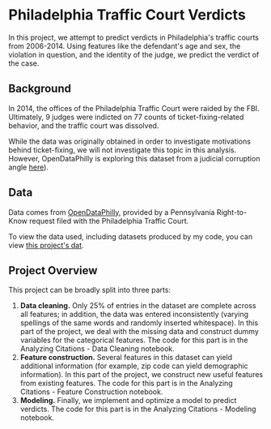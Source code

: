 # Philadelphia Traffic Court Verdicts

In this project, we attempt to predict verdicts in Philadelphia's traffic courts from 2006-2014. Using features like the defendant's age and sex, the violation in question, and the identity of the judge, we predict the verdict of the case.

## Background

In 2014, the offices of the Philadelphia Traffic Court were raided by the FBI. Ultimately, 9 judges were indicted on 77 counts of ticket-fixing-related behavior, and the traffic court was dissolved.

While the data was originally obtained in order to investigate motivations behind ticket-fixing, we will not investigate this topic in this analysis. However, OpenDataPhilly is exploring this dataset from a judicial corruption angle [here](https://github.com/fulldecent/philadelphia-traffic-court-rtk)).

## Data

Data comes from [OpenDataPhilly](https://www.google.com/search?q=opendataphilly&oq=opendataphilly&aqs=chrome..69i57j69i61j69i60j69i61.1653j0j7&sourceid=chrome&ie=UTF-8), provided by a Pennsylvania Right-to-Know request filed with the Philadelphia Traffic Court.

To view the data used, including datasets produced by my code, you can view [this project's dat](dat://4228ae079e52af1bb7a226410df0f923557c2a89221bc3c41795c2ade7ce4f8f).


## Project Overview

This project can be broadly split into three parts:  
1. **Data cleaning.** Only 25% of entries in the dataset are complete across all features; in addition, the data was entered inconsistently (varying spellings of the same words and randomly inserted whitespace). In this part of the project, we deal with the missing data and construct dummy variables for the categorical features. The code for this part is in the Analyzing Citations - Data Cleaning notebook.
2. **Feature construction.** Several features in this dataset can yield additional information (for example, zip code can yield demographic information). In this part of the project, we construct new useful features from existing features. The code for this part is in the Analyzing Citations - Feature Construction notebook.
3. **Modeling.** Finally, we implement and optimize a model to predict verdicts. The code for this part is in the Analyzing Citations - Modeling notebook.
